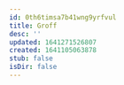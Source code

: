 ```yaml
---
id: 0th6timsa7b41wng9yrfvul
title: Groff
desc: ''
updated: 1641271526807
created: 1641105063878
stub: false
isDir: false
---
```



